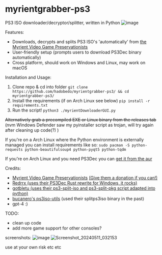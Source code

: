 # myrientgrabber-ps3
PS3 ISO downloader/decryptor/splitter, written in Python
![image](https://github.com/hadobedo/myrientgrabber-ps3/assets/34556645/76519cb9-38ce-4423-8591-a9f3f9d318cd)

Features:
- Downloads, decrypts and splits PS3 ISO's 'automatically' from [the Myrient Video Game Preservationists](https://myrient.erista.me)
- User-friendly setup (prompts users to download PS3Dec binary automatically)
- Cross platform, should work on Windows and Linux, may work on macOS

Installation and Usage:
1. Clone repo & cd into folder `git clone https://github.com/hadobedo/myrientgrabber-ps3/ && cd myrientgrabber-ps3/`
2. Install the requirements (if on Arch Linux see below) `pip install -r requirements.txt`
3. Run the script! `python3 ./myrientDownloaderGUI.py`

~~Alternatively grab a precompiled EXE or Linux binary from the releases tab~~ (nvm Windows Defender saw my pyinstaller script as trojan, will try again after cleaning up code(?) )

If you're on a Arch Linux where the Python environment is externally managed you can install requirements like so:
`sudo pacman -S python-requests python-beautifulsoup4 python-pyqt5 python-tqdm`

If you're on Arch Linux and you need PS3Dec you can [get it from the aur](https://aur.archlinux.org/packages/ps3dec-git)

Credits:
- [Myrient Video Game Preservationists](https://myrient.erista.me) [(Give them a donation if you can!)](https://myrient.erista.me/donate/])
- [Redrrx (uses their PS3Dec Rust rewrite for Windows, it rocks)](https://github.com/Redrrx/ps3dec)
- [gotbletu (uses their ps3-split-iso and ps3-split-pkg script adapted into python)](https://github.com/gotbletu/shownotes/blob/master/ps3_split_merge_games.md)
- [bucanero's ps3iso-utils](https://github.com/bucanero/ps3iso-utils) (used their splitps3iso binary in the past)
- gpt-4 :)

TODO:
- clean up code
- add more game support for other consoles?

screenshots:
![image](https://github.com/hadobedo/myrientgrabber-ps3/assets/34556645/76519cb9-38ce-4423-8591-a9f3f9d318cd)
![Screenshot_20240511_032153](https://github.com/hadobedo/myrientgrabber-ps3/assets/34556645/a2be69ad-424f-45da-a6b3-db06519d65a4)


use at your own risk etc etc
